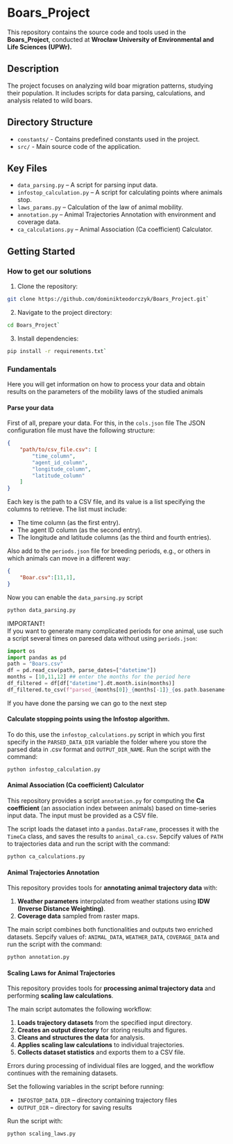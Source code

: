 # Boars_Project

This repository contains the source code and tools used in the **Boars_Project**, conducted at **Wrocław University of Environmental and Life Sciences (UPWr).**

## Description

The project focuses on analyzing wild boar migration patterns, studying their population.
It includes scripts for data parsing, calculations, and analysis related to wild boars.

## Directory Structure

- `constants/` - Contains predefined constants used in the project.
- `src/` - Main source code of the application.

## Key Files

- `data_parsing.py` – A script for parsing input data.
- `infostop_calculation.py` – A script for calculating points where animals stop.
- `laws_params.py` – Calculation of the law of animal mobility.
- `annotation.py` – Animal Trajectories Annotation with environment and coverage data.
- `ca_calculations.py` – Animal Association (Ca coefficient) Calculator.

## Getting Started
### How to get our solutions
1. Clone the repository:<br>
```bash
git clone https://github.com/dominikteodorczyk/Boars_Project.git`
```
2. Navigate to the project directory:<br>
```bash
cd Boars_Project`
```
3. Install dependencies:<br>
```bash
pip install -r requirements.txt`
```
### Fundamentals
Here you will get information on how to process your data and obtain results on the parameters of the mobility laws of the studied animals

#### Parse your data
First of all, prepare your data. For this, in the `cols.json` file
The JSON configuration file must have the following structure:
```json
{
    "path/to/csv_file.csv": [
        "time_column",
        "agent_id_column",
        "longitude_column",
        "latitude_column"
    ]
}
```

Each key is the path to a CSV file, and its value is a list specifying the
columns to retrieve. The list must include:
- The time column (as the first entry).
- The agent ID column (as the second entry).
- The longitude and latitude columns (as the third and fourth entries).

Also add to the `periods.json` file for breeding periods, e.g., or others in which animals can move in a different way:
```json
{
    "Boar.csv":[11,1],
}
```
Now you can enable the `data_parsing.py` script

```bash
python data_parsing.py
```

IMPORTANT!<br>
If you want to generate many complicated periods for one animal, use such a script several times on paresed data without using `periods.json`:
```python
import os
import pandas as pd
path = "Boars.csv"
df = pd.read_csv(path, parse_dates=["datetime"])
months = [10,11,12] ## enter the months for the period here
df_filtered = df[df["datetime"].dt.month.isin(months)]
df_filtered.to_csv(f"parsed_{months[0]}_{months[-1]}_{os.path.basename(path})", index=False)
```
If you have done the parsing we can go to the next step

#### Calculate stopping points using the Infostop algorithm.
To do this, use the `infostop_calculations.py` script in which you first specify in the `PARSED_DATA_DIR` variable the folder where you store the parsed data in .csv format and `OUTPUT_DIR_NAME`.  Run the script with the command:
```bash
python infostop_calculation.py
```

#### Animal Association (Ca coefficient) Calculator

This repository provides a script `annotation.py` for computing the **Ca coefficient** (an association index between animals)
based on time-series input data. The input must be provided as a CSV file.

The script loads the dataset into a `pandas.DataFrame`, processes it with the `TimeCa` class,
and saves the results to `animal_ca.csv`.
Sepcify values of `PATH` to trajectories data and run the script with the command:
```bash
python ca_calculations.py
```

#### Animal Trajectories Annotation

This repository provides tools for **annotating animal trajectory data** with:
1. **Weather parameters** interpolated from weather stations using **IDW (Inverse Distance Weighting)**.
2. **Coverage data** sampled from raster maps.

The main script combines both functionalities and outputs two enriched datasets.
Sepcify values of: `ANIMAL_DATA`, `WEATHER_DATA`, `COVERAGE_DATA` and run the script with the command:
```bash
python annotation.py
```

#### Scaling Laws for Animal Trajectories

This repository provides tools for **processing animal trajectory data** and performing **scaling law calculations**.

The main script automates the following workflow:

1. **Loads trajectory datasets** from the specified input directory.
2. **Creates an output directory** for storing results and figures.
3. **Cleans and structures the data** for analysis.
4. **Applies scaling law calculations** to individual trajectories.
5. **Collects dataset statistics** and exports them to a CSV file.

Errors during processing of individual files are logged, and the workflow continues with the remaining datasets.

Set the following variables in the script before running:

- `INFOSTOP_DATA_DIR` – directory containing trajectory files
- `OUTPUT_DIR` – directory for saving results

Run the script with:

```bash
python scaling_laws.py
```